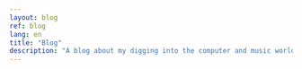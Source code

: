 ```yaml
---
layout: blog
ref: blog
lang: en
title: "Blog"
description: "A blog about my digging into the computer and music worlds."
---
```

